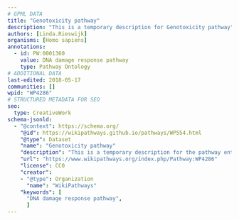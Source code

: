 ```yaml
---
# GPML DATA
title: "Genotoxicity pathway"
description: "This is a temporary description for Genotoxicity pathway"
authors: [Linda.Rieswijk]
organisms: [Homo sapiens]
annotations:
  - id: PW:0001360
    value: DNA damage response pathway
    type: Pathway Ontology
# ADDITIONAL DATA
last-edited: 2018-05-17
communities: []
wpid: "WP4286"
# STRUCTURED METADATA FOR SEO
seo:
  type: CreativeWork
schema-jsonld:
  - "@context": https://schema.org/
    "@id": https://wikipathways.github.io/pathways/WP554.html
    "@type": Dataset
    "name": "Genotoxicity pathway"
    "description": "This is a temporary description for the pathway entitled: Genotoxicity pathway"
    "url": "https://www.wikipathways.org/index.php/Pathway:WP4286"
    "license": CC0
    "creator":
    - "@type": Organization
      "name": "WikiPathways"
    "keywords": [
      "DNA damage response pathway",
      ]
---
```

